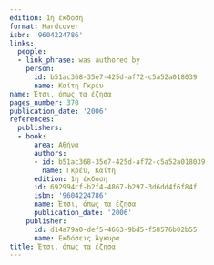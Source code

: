 ```yaml
---
edition: 1η έκδοση
format: Hardcover
isbn: '9604224786'
links:
  people:
  - link_phrase: was authored by
    person:
      id: b51ac368-35e7-425d-af72-c5a52a018039
      name: Καίτη Γκρέυ
name: Έτσι, όπως τα έζησα
pages_number: 370
publication_date: '2006'
references:
  publishers:
  - book:
      area: Αθήνα
      authors:
      - id: b51ac368-35e7-425d-af72-c5a52a018039
        name: Γκρέυ, Καίτη
      edition: 1η έκδοση
      id: 692994cf-b2f4-4867-b297-3d6dd4f6f84f
      isbn: '9604224786'
      name: Έτσι, όπως τα έζησα
      publication_date: '2006'
    publisher:
      id: d14a79a0-def5-4663-9bd5-f58576b02b55
      name: Εκδόσεις Άγκυρα
title: Έτσι, όπως τα έζησα
---
```


